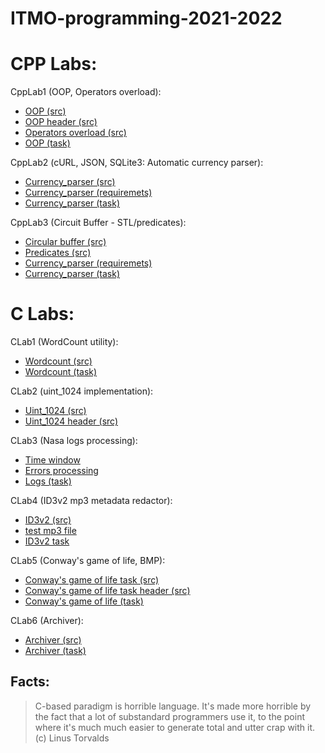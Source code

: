 # ITMO-programming-2021-2022

# CPP Labs:

CppLab1 (OOP, Operators overload):
* [OOP (src)](https://github.com/Lopa10ko/ITMO-programming-2021-2022/blob/main/cpplab1/cpplab1.cpp)
* [OOP header (src)](https://github.com/Lopa10ko/ITMO-programming-2021-2022/blob/main/cpplab1/cpplab1.h)
* [Operators overload (src)](https://github.com/Lopa10ko/ITMO-programming-2021-2022/blob/main/cpplab1/overload.cpp)
* [OOP (task)](https://github.com/Lopa10ko/ITMO-programming-2021-2022/blob/main/cpplab1/cpplab1_OOP.pdf)

CppLab2 (cURL, JSON, SQLite3: Automatic currency parser):
* [Currency_parser (src)](https://github.com/Lopa10ko/ITMO-programming-2021-2022/blob/main/cpplab2/testt.cpp)
* [Currency_parser (requiremets)](https://github.com/Lopa10ko/ITMO-programming-2021-2022/blob/main/cpplab2/console_db.txt)
* [Currency_parser (task)](https://github.com/Lopa10ko/ITMO-programming-2021-2022/blob/main/cpplab2/lab2.pdf)

CppLab3 (Circuit Buffer - STL/predicates):
* [Circular buffer (src)](https://github.com/Lopa10ko/ITMO-programming-2021-2022/blob/main/cpplab3/circular.hpp)
* [Predicates (src)](https://github.com/Lopa10ko/ITMO-programming-2021-2022/blob/main/cpplab3/predicates.hpp)
* [Currency_parser (requiremets)](https://github.com/Lopa10ko/ITMO-programming-2021-2022/blob/main/cpplab2/console_db.txt)
* [Currency_parser (task)](https://github.com/Lopa10ko/ITMO-programming-2021-2022/blob/main/cpplab2/lab2.pdf)

# C Labs:

CLab1 (WordCount utility):
* [Wordcount (src)](https://github.com/Lopa10ko/ITMO-programming-2021-2022/blob/main/clab1/clab1.c)
* [Wordcount (task)](https://github.com/Lopa10ko/ITMO-programming-2021-2022/blob/main/clab1/WordCount.pdf)

CLab2 (uint_1024 implementation):
* [Uint_1024 (src)](https://github.com/Lopa10ko/ITMO-programming-2021-2022/blob/main/clab2/clab2.c)
* [Uint_1024 header (src)](https://github.com/Lopa10ko/ITMO-programming-2021-2022/blob/main/clab2/clab2.h)
 
CLab3 (Nasa logs processing):
* [Time window](https://github.com/Lopa10ko/ITMO-programming-2021-2022/blob/main/clab3/clab3_time.c)
* [Errors processing](https://github.com/Lopa10ko/ITMO-programming-2021-2022/blob/main/clab3/clab3_codes.c)
* [Logs (task)](https://github.com/Lopa10ko/ITMO-programming-2021-2022/blob/main/clab3/LAB3_server_logs.pdf)

CLab4 (ID3v2 mp3 metadata redactor):
* [ID3v2 (src)](https://github.com/Lopa10ko/ITMO-programming-2021-2022/blob/main/clab4/clab4.c)
* [test mp3 file](https://github.com/Lopa10ko/ITMO-programming-2021-2022/blob/main/clab4/test.mp3)
* [ID3v2 task](https://github.com/Lopa10ko/ITMO-programming-2021-2022/blob/main/clab4/lab4.pdf)

CLab5 (Conway's game of life, BMP):
* [Conway's game of life task (src)](https://github.com/Lopa10ko/ITMO-programming-2021-2022/blob/main/clab5/clab5.c)
* [Conway's game of life task header (src)](https://github.com/Lopa10ko/ITMO-programming-2021-2022/blob/main/clab5/clab5.h)
* [Conway's game of life (task)](https://github.com/Lopa10ko/ITMO-programming-2021-2022/blob/main/clab5/clab5.pdf)

CLab6 (Archiver):
* [Archiver (src)](https://github.com/Lopa10ko/ITMO-programming-2021-2022/blob/main/clab6/clab6.c)
* [Archiver (task)](https://github.com/Lopa10ko/ITMO-programming-2021-2022/blob/main/clab6/Archiver.pdf)

## Facts:
> C-based paradigm is horrible language. It's made more horrible by the fact that a lot of substandard programmers use it, to the point where it's much much easier to generate total and utter crap with it. (c) Linus Torvalds


